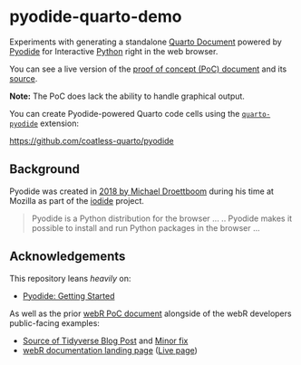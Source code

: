 # pyodide-quarto-demo

Experiments with generating a standalone [Quarto Document](https://quarto.org/) powered by [Pyodide](https://pyodide.org/en/stable/) for Interactive [Python](https://www.python.org/) right in the web browser.

You can see a live version of the [proof of concept (PoC) document](https://rd.thecoatlessprofessor.com/webR-quarto-demos/webr-quarto-html-demo.html) and its [source](pyodide-quarto-html-demo.qmd).

**Note:** The PoC does lack the ability to handle graphical output.

You can create Pyodide-powered Quarto code cells using the [`quarto-pyodide`](https://github.com/coatless-quarto/pyodide) extension: 

<https://github.com/coatless-quarto/pyodide>

## Background

Pyodide was created in [2018 by Michael Droettboom](https://pyodide.org/en/stable/project/about.html#history) during his time at Mozilla as part of
the [iodide](https://github.com/iodide-project/iodide) project. 

> Pyodide is a Python distribution for the browser ... 
> .. Pyodide makes it possible to install and run Python packages in the browser ...

## Acknowledgements

This repository leans _heavily_ on:

- [Pyodide: Getting Started](https://pyodide.org/en/stable/usage/quickstart.html)

As well as the prior [webR PoC document](https://github.com/coatless-r-n-d/webR-quarto-demos) alongside of the webR developers public-facing examples:

- [Source of Tidyverse Blog Post](https://github.com/tidyverse/tidyverse.org/pull/617/files) and [Minor fix](https://github.com/tidyverse/tidyverse.org/commit/72bb2dd7ca0b2f211498a891aa54f55ddcad5014)
- [webR documentation landing page](https://github.com/r-wasm/webr/blob/53acd8861c44f1f167941d0a40f62b0cc23852da/src/docs/index.qmd#L23-L68) ([Live page](https://docs.r-wasm.org/webr/latest/))
